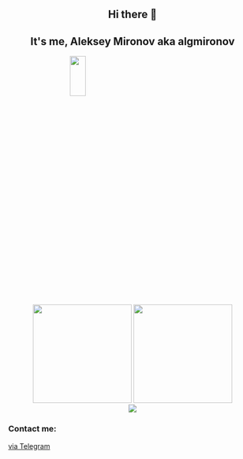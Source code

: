 <div align="center">
  <h2>Hi there 👋</h3>
  <h2>It's me, Aleksey Mironov aka algmironov</h2>
</div>

<div style="width:40%;height:0;padding-bottom:100%;position:relative;" align="center">
  <img src="https://i.giphy.com/media/v1.Y2lkPTc5MGI3NjExZXh1aXdvOGducGhraWp3aTV1djB1aTRtNmdrMHAyeTZrajluZGJkZSZlcD12MV9pbnRlcm5hbF9naWZfYnlfaWQmY3Q9Zw/cegAA2LlR200FMQbgG/giphy.gif" width="40%" height="40%" style="position:absolute" frameBorder="0" class="giphy-embed" allowFullScreen></img>
</div>


  <div margin=10px align="center">
    <img src="https://github-readme-stats.vercel.app/api?username=algmironov&show_icons=true&theme=transparent" height=200/>
    <img src="https://github-readme-stats.vercel.app/api/top-langs/?username=algmironov&layout=compact" height=200 />
  </div>
  <div align="center">
  <img src="https://github-readme-streak-stats.herokuapp.com?user=algmironov&theme=material-palenight&border_radius=5.7"/>
  </div>

<div>
  <h3>
    Contact me:
  </h3>
  <a href="https://t.me/Alexey_G_M">via Telegram</a>
</div>
